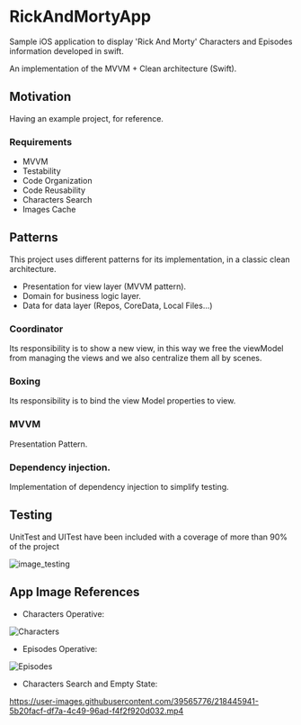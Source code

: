 # RickAndMortyApp

Sample iOS application to display 'Rick And Morty' Characters and Episodes information developed in swift.

An implementation of the MVVM + Clean architecture (Swift).

## Motivation
Having an example project, for reference.

### Requirements
 - MVVM
 - Testability
 - Code Organization
 - Code Reusability
 - Characters Search
 - Images Cache

 
## Patterns
This project uses different patterns for its implementation, in a classic clean architecture.

- Presentation for view layer (MVVM pattern).
- Domain for business logic layer.
- Data for data layer (Repos, CoreData, Local Files…)

### Coordinator 
Its responsibility is to show a new view, in this way we free the viewModel from managing the views and we also centralize them all by scenes.

### Boxing
Its responsibility is to bind the view Model properties to view.

### MVVM
Presentation Pattern.

### Dependency injection.
Implementation of dependency injection to simplify testing.


## Testing
UnitTest and UITest have been included with a coverage of more than 90% of the project

![image_testing](https://drive.google.com/uc?export=view&id=1Jeovsl86KwLygDVVBHc8H-Y-P4KKQDAK)


## App Image References

- Characters Operative:

![Characters](https://user-images.githubusercontent.com/39565776/218445529-69276fa1-096b-4cdd-8b94-c49eda9347e9.png)

- Episodes Operative:

![Episodes](https://user-images.githubusercontent.com/39565776/218445518-3558a79b-4d24-40bc-86e1-4ad4d5f22716.png)

- Characters Search and Empty State:

https://user-images.githubusercontent.com/39565776/218445941-5b20facf-df7a-4c49-96ad-f4f2f920d032.mp4


